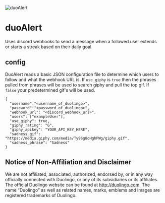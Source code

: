 ![duoAlert](https://i.imgur.com/hSL0xKP.png)

# duoAlert

Uses discord webhooks to send a message when a followed user extends or starts a streak based on their daily goal.  


## config

DuoAlert reads a basic JSON configuration file to determine which users to follow and what the webhook URL is.  If `use_giphy` is `true` then the phrases pulled from phrases will be used to search giphy and pull the top gif. If `false` your predetermined gif's will be used.

	{
	  "username":"<username_of_duolingo>",
	  "password":"<password_of_duolingo>",
	  "webhook_url": "<discord_webhook_url>",
	  "users": ["exampleUser"],
	  "use_giphy": true,
	  "giphy_rating": "G",
	  "giphy_apikey": "YOUR_API_KEY_HERE",
	  "sadness_gif": "https://media.giphy.com/media/Ty9Sg8oHghPWg/giphy.gif",
	  "sadness_phrase": "Sadness"
	}

## Notice of Non-Affiliation and Disclaimer 

We are not affiliated, associated, authorized, endorsed by, or in any way officially connected with Duolingo, or any of its subsidiaries or its affiliates. The official Duolingo website can be found at http://duolingo.com. The name “Duolingo” as well as related names, marks, emblems and images are registered trademarks of Duolingo.
